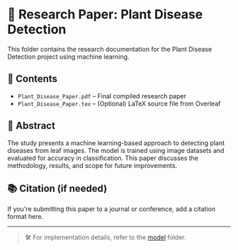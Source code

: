 # 📝 Research Paper: Plant Disease Detection

This folder contains the research documentation for the Plant Disease Detection project using machine learning.

## 📄 Contents

- `Plant_Disease_Paper.pdf` – Final compiled research paper
- `Plant_Disease_Paper.tex` – (Optional) LaTeX source file from Overleaf

## 🧪 Abstract

The study presents a machine learning-based approach to detecting plant diseases from leaf images. The model is trained using image datasets and evaluated for accuracy in classification. This paper discusses the methodology, results, and scope for future improvements.

## 📚 Citation (if needed)

If you're submitting this paper to a journal or conference, add a citation format here.

---

> 🛠 For implementation details, refer to the [model](../model/) folder.
